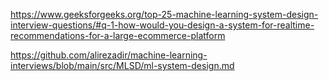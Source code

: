 https://www.geeksforgeeks.org/top-25-machine-learning-system-design-interview-questions/#q-1-how-would-you-design-a-system-for-realtime-recommendations-for-a-large-ecommerce-platform

https://github.com/alirezadir/machine-learning-interviews/blob/main/src/MLSD/ml-system-design.md
